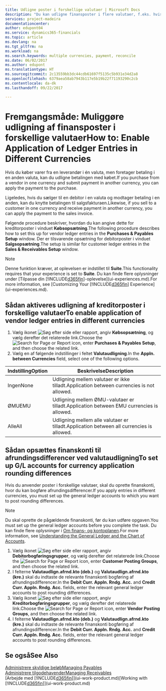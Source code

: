 ```yaml
---
title: Udligne poster i forskellige valutaer | Microsoft Docs
description: "Du kan udligne finansposter i flere valutaer, f.eks. hvis du sælger i én valuta og modtager betaling i en anden."
services: project-madeira
documentationcenter: 
author: edupont04
ms.service: dynamics365-financials
ms.topic: article
ms.devlang: na
ms.tgt_pltfrm: na
ms.workload: na
ms.search.keywords: multiple currencies, payment, reconcile
ms.date: 06/02/2017
ms.author: edupont
ms.translationtype: HT
ms.sourcegitcommit: 2c13559bb3dc44cdb61697f5135c5b931e34d2a8
ms.openlocfilehash: 6379aea58ab7943b117e5b19b22f71193290c2cb
ms.contentlocale: da-dk
ms.lasthandoff: 09/22/2017

---
```

# <a name="how-to-enable-application-of-ledger-entries-in-different-currencies"></a><span data-ttu-id="e2708-103">Fremgangsmåde: Muliggøre udligning af finansposter i forskellige valutaer</span><span class="sxs-lookup"><span data-stu-id="e2708-103">How to: Enable Application of Ledger Entries in Different Currencies</span></span>
<span data-ttu-id="e2708-104">Hvis du køber varer fra en leverandør i én valuta, men foretager betaling i en anden valuta, kan du udligne betalingen med købet.</span><span class="sxs-lookup"><span data-stu-id="e2708-104">If you purchase from a vendor in one currency and submit payment in another currency, you can apply the payment to the purchase.</span></span>

<span data-ttu-id="e2708-105">Ligeledes, hvis du sælger til en debitor i en valuta og modtager betaling i en anden, kan du knytte betalingen til salgsfakturaen.</span><span class="sxs-lookup"><span data-stu-id="e2708-105">Likewise, if you sell to a customer in one currency and receive payment in another currency, you can apply the payment to the sales invoice.</span></span>

<span data-ttu-id="e2708-106">Følgende procedure beskriver, hvordan du kan angive dette for kreditorposter i vinduet **Købsopsætning**.</span><span class="sxs-lookup"><span data-stu-id="e2708-106">The following procedure describes how to set this up for vendor ledger entries in the **Purchases & Payables Setup** window.</span></span> <span data-ttu-id="e2708-107">Der er tilsvarende opsætning for debitorposter i vinduet **Salgsopsætning**.</span><span class="sxs-lookup"><span data-stu-id="e2708-107">The setup is similar for customer ledger entries in the **Sales & Receivables Setup** window.</span></span>

> [!NOTE]  
>   <span data-ttu-id="e2708-108">Denne funktion kræver, at oplevelsen er indstillet til **Suite**.</span><span class="sxs-lookup"><span data-stu-id="e2708-108">This functionality requires that your experience is set to **Suite**.</span></span> <span data-ttu-id="e2708-109">Du kan finde flere oplysninger under [Tilpasse din [!INCLUDE[d365fin](includes/d365fin_md.md)]-oplevelse](ui-experiences.md).</span><span class="sxs-lookup"><span data-stu-id="e2708-109">For more information, see [Customizing Your [!INCLUDE[d365fin](includes/d365fin_md.md)] Experience](ui-experiences.md).</span></span>

## <a name="to-enable-application-of-vendor-ledger-entries-in-different-currencies"></a><span data-ttu-id="e2708-110">Sådan aktiveres udligning af kreditorposter i forskellige valutaer</span><span class="sxs-lookup"><span data-stu-id="e2708-110">To enable application of vendor ledger entries in different currencies</span></span>
1. <span data-ttu-id="e2708-111">Vælg ikonet ![Søg efter side eller rapport](media/ui-search/search_small.png "Ikonet Søg efter side eller rapport"), angiv **Købsopsætning**, og vælg derefter det relaterede link.</span><span class="sxs-lookup"><span data-stu-id="e2708-111">Choose the ![Search for Page or Report](media/ui-search/search_small.png "Search for Page or Report icon") icon, enter **Purchases & Payables Setup**, and then choose the related link.</span></span>
2. <span data-ttu-id="e2708-112">Vælg en af følgende indstillinger i feltet **Valutaudligning**.</span><span class="sxs-lookup"><span data-stu-id="e2708-112">In the **Appln. between Currencies** field, select one of the following options.</span></span>

| <span data-ttu-id="e2708-113">Indstilling</span><span class="sxs-lookup"><span data-stu-id="e2708-113">Option</span></span> | <span data-ttu-id="e2708-114">Beskrivelse</span><span class="sxs-lookup"><span data-stu-id="e2708-114">Description</span></span> |
| --- | --- |
| <span data-ttu-id="e2708-115">Ingen</span><span class="sxs-lookup"><span data-stu-id="e2708-115">None</span></span> |<span data-ttu-id="e2708-116">Udligning mellem valutaer er ikke tilladt.</span><span class="sxs-lookup"><span data-stu-id="e2708-116">Application between currencies is not allowed.</span></span> |
| <span data-ttu-id="e2708-117">ØMU</span><span class="sxs-lookup"><span data-stu-id="e2708-117">EMU</span></span> |<span data-ttu-id="e2708-118">Udligning mellem ØMU-valutaer er tilladt.</span><span class="sxs-lookup"><span data-stu-id="e2708-118">Application between EMU currencies is allowed.</span></span> |
| <span data-ttu-id="e2708-119">Alle</span><span class="sxs-lookup"><span data-stu-id="e2708-119">All</span></span> |<span data-ttu-id="e2708-120">Udligning mellem alle valutaer er tilladt.</span><span class="sxs-lookup"><span data-stu-id="e2708-120">Application between all currencies is allowed.</span></span> |

## <a name="to-set-up-gl-accounts-for-currency-application-rounding-differences"></a><span data-ttu-id="e2708-121">Sådan opsættes finanskonti til afrundingsdifferencer ved valutaudligning</span><span class="sxs-lookup"><span data-stu-id="e2708-121">To set up G/L accounts for currency application rounding differences</span></span>  
<span data-ttu-id="e2708-122">Hvis du anvender poster i forskellige valutaer, skal du oprette finanskonti, hvor du kan bogføre afrundingsdifferencer.</span><span class="sxs-lookup"><span data-stu-id="e2708-122">If you apply entries in different currencies, you must set up the general ledger accounts to which you want to post rounding differences.</span></span>  
  
> [!NOTE]  
>  <span data-ttu-id="e2708-123">Du skal oprette de pågældende finanskonti, før du kan udføre opgaven.</span><span class="sxs-lookup"><span data-stu-id="e2708-123">You must set up the general ledger accounts before you complete the task.</span></span> <span data-ttu-id="e2708-124">Du kan finde flere oplysninger i [Om finans- og kontoplanen](finance-general-ledger.md).</span><span class="sxs-lookup"><span data-stu-id="e2708-124">For more information, see [Understanding the General Ledger and the Chart of Accounts](finance-general-ledger.md).</span></span> 
  
1. <span data-ttu-id="e2708-125">Vælg ikonet ![Søg efter side eller rapport](media/ui-search/search_small.png "Ikonet Søg efter side eller rapport"), angiv **Debitorbogføringsgrupper**, og vælg derefter det relaterede link.</span><span class="sxs-lookup"><span data-stu-id="e2708-125">Choose the ![Search for Page or Report](media/ui-search/search_small.png "Search for Page or Report icon") icon, enter **Customer Posting Groups**, and then choose the related link.</span></span>  
2. <span data-ttu-id="e2708-126">I felterne **Valutaudlign.afrnd.kto (deb.)** og **Valutaudlign.afrnd.kto (kre.)** skal du indtaste de relevante finanskonti bogføring af afrundingsdifferencer.</span><span class="sxs-lookup"><span data-stu-id="e2708-126">In the **Debit Curr. Appln. Rndg. Acc.** and **Credit Curr. Appln. Rndg. Acc.** fields, enter the relevant general ledger accounts to post rounding differences.</span></span>  
3. <span data-ttu-id="e2708-127">Vælg ikonet ![Søg efter side eller rapport](media/ui-search/search_small.png "Ikonet Søg efter side eller rapport"), angiv **Kreditorbogføringsgrupper**, og vælg derefter det relaterede link.</span><span class="sxs-lookup"><span data-stu-id="e2708-127">Choose the ![Search for Page or Report](media/ui-search/search_small.png "Search for Page or Report icon") icon, enter **Vendor Posting Groups**, and then choose the related link.</span></span>  
4. <span data-ttu-id="e2708-128">I felterne **Valutaudlign.afrnd.kto (deb.)** og **Valutaudlign.afrnd.kto (kre.)** skal du indtaste de relevante finanskonti bogføring af afrundingsdifferencer.</span><span class="sxs-lookup"><span data-stu-id="e2708-128">In the **Debit Curr. Appln. Rndg. Acc.** and **Credit Curr. Appln. Rndg. Acc.** fields, enter the relevant general ledger accounts to post rounding differences.</span></span>  

## <a name="see-also"></a><span data-ttu-id="e2708-129">Se også</span><span class="sxs-lookup"><span data-stu-id="e2708-129">See Also</span></span>
[<span data-ttu-id="e2708-130">Administrere skyldige beløb</span><span class="sxs-lookup"><span data-stu-id="e2708-130">Managing Payables</span></span>](payables-manage-payables.md)  
[<span data-ttu-id="e2708-131">Administrere tilgodehavender</span><span class="sxs-lookup"><span data-stu-id="e2708-131">Managing Receivables</span></span>](receivables-manage-receivables.md)  
<span data-ttu-id="e2708-132">[Arbejde med [!INCLUDE[d365fin](includes/d365fin_md.md)]](ui-work-product.md)</span><span class="sxs-lookup"><span data-stu-id="e2708-132">[Working with [!INCLUDE[d365fin](includes/d365fin_md.md)]](ui-work-product.md)</span></span>

